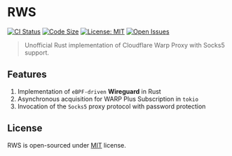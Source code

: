 # RWS

[![CI Status](https://github.com/AUTOM77/RWS/workflows/ci/badge.svg)](https://github.com/AUTOM77/RWS/actions?query=workflow:ci)
[![Code Size](https://img.shields.io/github/languages/code-size/AUTOM77/RWS)](.)
[![License: MIT](https://img.shields.io/badge/License-MIT-blue.svg)](./LICENSE)
[![Open Issues](https://img.shields.io/github/issues/AUTOM77/RWS)](https://github.com/AUTOM77/RWS/issues)

> Unofficial Rust implementation of Cloudflare Warp Proxy with Socks5 support.

## Features

1. Implementation of `eBPF-driven` **Wireguard** in Rust
2. Asynchronous acquisition for WARP Plus Subscription in `tokio`
3. Invocation of the `Socks5` proxy protocol with password protection

## License

RWS is open-sourced under [MIT](./LICENSE) license.